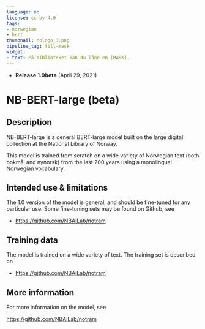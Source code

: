 ```yaml
---
language: no
license: cc-by-4.0
tags:
- norwegian
- bert
thumbnail: nblogo_3.png
pipeline_tag: fill-mask
widget:
- text: På biblioteket kan du låne en [MASK].
---
```


- **Release 1.0beta** (April 29, 2021)
 

# NB-BERT-large (beta)

## Description

NB-BERT-large is a general BERT-large model built on the large digital collection at the National Library of Norway.

This model is trained from scratch on a wide variety of Norwegian text (both bokmål and nynorsk) from the last 200 years using a monolingual Norwegian vocabulary.

## Intended use & limitations

The 1.0 version of the model is general, and should be fine-tuned for any particular use. Some fine-tuning sets may be found on Github, see

* https://github.com/NBAiLab/notram

## Training data

The model is trained on a wide variety of text. The training set is described on

* https://github.com/NBAiLab/notram

## More information

For more information on the model, see

https://github.com/NBAiLab/notram